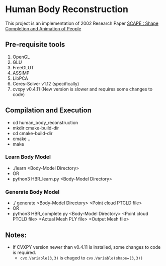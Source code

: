 # Human Body Reconstruction
This project is an implementation of 2002 Research Paper [SCAPE : Shape Completion and Animation of People](http://ai.stanford.edu/~drago/Projects/scape/scape.html)


## Pre-requisite tools
1. OpenGL
2. GLU
3. FreeGLUT
4. ASSIMP
5. LibPCA
6. Ceres-Solver v1.12 (specifically)
7. cvxpy v0.4.11 (New version is slower and requires some changes to code)


## Compilation and Execution
* cd human_body_reconstruction
* mkdir cmake-build-dir
* cd cmake-build-dir
* cmake ..
* make

### Learn Body Model
* ./learn \<Body-Model Directory\>
* OR
* python3 HBR_learn.py <Body-Model Directory\>

### Generate Body Model
* ./ generate \<Body-Model Directory\> \<Point cloud PTCLD file\>
* OR
* python3 HBR_complete.py \<Body-Model Directory\> \<Point cloud PTCLD file\> \<Actual Mesh PLY file\> \<Output Mesh file\>



## Notes:
* If CVXPY version newer than v0.4.11 is installed, some changes to code is required.
    * `cvx.Variable(3,3)` is chaged to `cvx.Variable(shape=(3,3))`
